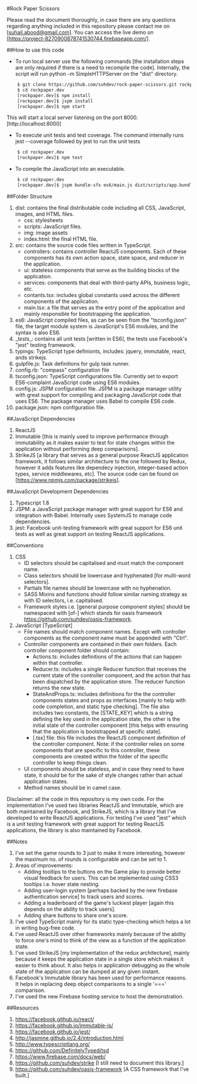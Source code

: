 #Rock Paper Scissors 

Please read the document thoroughly, in case there are any questions regarding anything included in this repository please contact me on [suhail.abood@gmail.com]. 
You can access the live demo on [https://project-8270900878741530744.firebaseapp.com/].  

##How to use this code
* To run local server use the following commands [the installation steps are only required if there is a need to recompile the code]. Internally, the script will run python -m SimpleHTTPServer on the "dist" directory.  
```bash
    $ git clone https://github.com/suhdev/rock-paper-scissors.git rockpaper.dev  
    $ cd rockpaper.dev 
    [rockpaper.dev]$ npm install 
    [rockpaper.dev]$ jspm install 
    [rockpaper.dev]$ npm start  
```
   This will start a local server listening on the port 8000. [http://localhost:8000]
    
* To execute unit tests and test coverage. The command internally runs jest --coverage followed by jest to run the unit tests  
```bash
    $ cd rockpaper.dev
    [rockpaper.dev]$ npm test 
```

* To compile the JavaScript into an executable. 
```bash
    $ cd rockpaper.dev
    [rockpaper.dev]$ jspm bundle-sfx es6/main.js dist/scripts/app.bundle.js 
```

##Folder Structure
1. dist: contains the final distributable code including all CSS, JavaScript, images, and HTML files.  
    * css: stylesheets 
    * scripts: JavaScript files. 
    * img: image assets
    * index.html: the final HTML file. 
2. src: contains the source code files written in TypeScript. 
    * controllers: contains controller ReactJS components. Each of these components has its own action space, state space, and reducer in the application.  
    * ui: stateless components that serve as the building blocks of the application. 
    * services: components that deal with third-party APIs, business logic, etc. 
    * contants.tsx: includes global constants used across the different components of the application. 
    * main.tsx: a file that serves as the entry point of the application and mainly responsible for bootstrapping the application.
3. es6: JavaScript compiled files, as can be seen from the "tsconfig.json" file, the target module system is JavaScript's ES6 modules, and the syntax is also ES6. 
4. \__tests__: contains all unit tests [written in ES6], the tests use Facebook's "jest" testing framework.  
5. typings: TypeScript type definionts, includes: jquery, immutable, react, ands strikejs. 
6. gulpfile.js: Task definitions for gulp task runner. 
7. config.rb: "compass" configuration file
8. tsconfig.json: TypeScript configurations file. Currently set to export ES6-complaint JavaScript code using ES6 modules. 
9. config.js: JSPM configuration file. JSPM is a package manager utility with great support for compiling and packaging JavaScript code that uses ES6. The package manager uses Babel to compile ES6 code.
10. package.json: npm configuration file. 

##JavaScript Dependencies
1. ReactJS
2. Immutable [this is mainly used to improve performance through immutability as it makes easier to test for state changes within the application without performing deep comparisons].
3. StrikeJS [a library that serves as a general purpose ReactJS application framework, it follows similar architecture to the one followed by Redux, however it adds features like dependecy injection, integer-based action types, service middlewares, etc]. The source code can be found on [https://www.npmjs.com/package/strikejs]. 

##JavaScript Development Dependencies 
1. Typescript 1.8
2. JSPM: a JavaScript package manager with great support for ES6 and integration with Babel. Internally uses SystemJS to manage code dependencies. 
3. jest: Facebook unit-testing framework with great support for ES6 unit tests as well as great support on testing ReactJS applications.   

##Conventions 
1. CSS 
    * ID selectors should be capitalised and must match the component name.  
    * Class selectors should be lowercase and hyphenated [for multi-word selectors]. 
    * Partials file names should be lowercase with no hyphenation. 
    * SASS Mixins and functions should follow similar naming strategy as with ID selectors, i.e. capitalised. 
    * Framework styles i.e. [general purpose component styles] should be namespaced with [of-] which stands for oasis framework https://github.com/suhdev/oasis-framework. 
2. JavaScript [TypeScript] 
    * File names should match component names. Except with controller components as the component name must be appended with "Ctrl". 
    * Controller components are contained in their own folders. Each controller component folder should contain: 
        * Actions.ts: includes definitions of the actions that can happen within that controller. 
        * Reducer.ts: includes a single Reducer function that receives the current state of the controller component, and the action that has been dispatched by the application store. The reducer function returns the new state.
        * StateAndProps.ts: includes definitions for the the controller components states and props as interfaces [mainly to help with code completion, and static type checking]. The file also includes two constants, the [STATE_KEY] which is a string defining the key used in the application state, the other is the initial state of the controller component [this helps with ensuring that the application is bootstrapped at specific state].
        * [.tsx] file: this file includes the ReactJS component definition of the controller component. 
      Note: if the controller relies on some components that are specific to this controller, these components are created within the folder of the specific controller to keep things clean.    
    * UI components should be stateless, and in case they need to have state, it should be for the sake of style changes rather than actual application states. 
    * Method names should be in camel case. 
    
    
Disclaimer: all the code in this repository is my own code. For the implementation I've used two libraries ReactJS and Immutable, which are both maintained by Facebook, and StrikeJS, which is a library that I've developed to write ReactJS applications. For testing I've used "jest" which is a unit testing framework with great support for testing ReactJS applications, the library is also maintained by Facebook. 

##Notes
1. I've set the game rounds to 3 just to make it more interesting, however the maximum no. of rounds is configurable and can be set to 1.  
2. Areas of improvements:
    * Adding tooltips to the buttons on the Game play to provide better visual feedback for users. This can be implemented using CSS3 tooltips i.e. hover state nesting.  
    * Adding user-login system [perhaps backed by the new firebase authentication service] to track users and scores. 
    * Adding a leaderboard of the game's luckiest player [again this depends on the ability to track users]. 
    * Adding share buttons to share one's score. 
3. I've used TypeScript mainly for its static type-checking which helps a lot in writing bug-free code. 
4. I've used ReactJS over other frameworks mainly because of the ability to force one's mind to think of the view as a function of the application state. 
5. I've used StrikeJS [my implementation of the redux architecture], mainly because it keeps the application state in a single store which makes it easier to think about. It also helps in application debugging as the whole state of the application can be dumped at any given instant. 
6. Facebook's Immutable library has been used for performance reasons. It helps in replacing deep object comparisons to a single '===' comparison.  
7. I've used the new Firebase hosting service to host the demonstration.  

##Resources
1. https://facebook.github.io/react/
2. https://facebook.github.io/immutable-js/
3. https://facebook.github.io/jest/
4. http://jasmine.github.io/2.4/introduction.html
5. http://www.typescriptlang.org/
6. https://github.com/DefinitelyTyped/tsd 
7. https://www.firebase.com/docs/web/  
8. https://github.com/suhdev/strike [I still need to document this library.]
9. https://github.com/suhdev/oasis-framework [A CSS framework that I've built.]  
